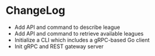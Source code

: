# ChangeLog

* Add API and command to describe league
* Add API and command to retrieve available leagues
* Initialize a CLI which includes a gRPC-based Go client
* Init gRPC and REST gateway server 
